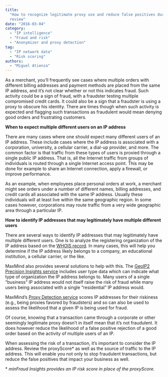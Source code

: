```yaml
---
title:
  "How to recognize legitimate proxy use and reduce false positives during order
  review"
date: "2016-03-04"
category:
  - "IP intelligence"
  - "Fraud and risk"
  - "Anonymizer and proxy detection"
tag:
  - "IP network data"
  - "Risk scoring"
authors:
  - "Miguel Atienza"
---
```


As a merchant, you’ll frequently see cases where multiple orders with different
billing addresses and payment methods are placed from the same IP address, and
it’s not clear whether or not this indicates fraud. Such activity could be a
sign of fraud, with a fraudster testing multiple compromised credit cards. It
could also be a sign that a fraudster is using a proxy to obscure his identity.
There are times though when such activity is expected and flagging such
transactions as fraudulent would mean denying good orders and frustrating
customers.

<!--lint disable no-emphasis-as-heading-->

**When to expect multiple different users on an IP address**

There are many cases where one should expect many different users of an IP
address. These include cases where the IP address is associated with a
corporation, university, a cellular carrier, a dial-up provider, and more. The
common factor is that traffic from these types of users is proxied through a
single public IP address. That is, all the Internet traffic from groups of
individuals is routed through a single Internet access point. This may be done
for example to share an Internet connection, apply a firewall, or improve
performance.

As an example, when employees place personal orders at work, a merchant might
see orders under a number of different names, billing addresses, and credit
cards all associated with the same IP address. Usually these individuals will at
least live within the same geographic region. In some cases however,
corporations may route traffic from a very wide geographic area through a
particular IP.

**How to identify IP addresses that may legitimately have multiple different
users**

There are several ways to identify IP addresses that may legitimately have
multiple different users. One is to analyze the registering organization of the
IP address based on the [WHOIS record](https://whois.arin.net/ui/). In many
cases, this will help you determine if the IP address likely belongs to a
company, an educational institution, a cellular carrier, or the like.

MaxMind also provides several solutions to help with this. The
[GeoIP2 Precision Insights service](https://www.maxmind.com/en/geoip2-precision-insights)
includes user type data which can indicate what type of organization the IP
address belongs to. Many users of a single “business” IP address would not
itself raise the risk of fraud while many users being associated with a single
“residential” IP address would.

MaxMind’s
[Proxy Detection service](https://www.maxmind.com/en/proxy-detection-service)
scores IP addresses for their riskiness (e.g., being proxies favored by
fraudsters) and so can also be used to assess the likelihood that a given IP is
being used for fraud.

Of course, knowing that a transaction came through a corporate or other
seemingly legitimate proxy doesn’t in itself mean that it’s not fraudulent. It
does however reduce the likelihood of a false positive rejection of a good order
based on the activity of multiple users of an IP.

When assessing the risk of a transaction, it’s important to consider the IP
address. Review the proxyScore\* as well as the source of traffic to the IP
address. This will enable you not only to stop fraudulent transactions, but
reduce the false positives that impact your business as well.

\* _minFraud Insights provides an IP risk score in place of the proxyScore._
